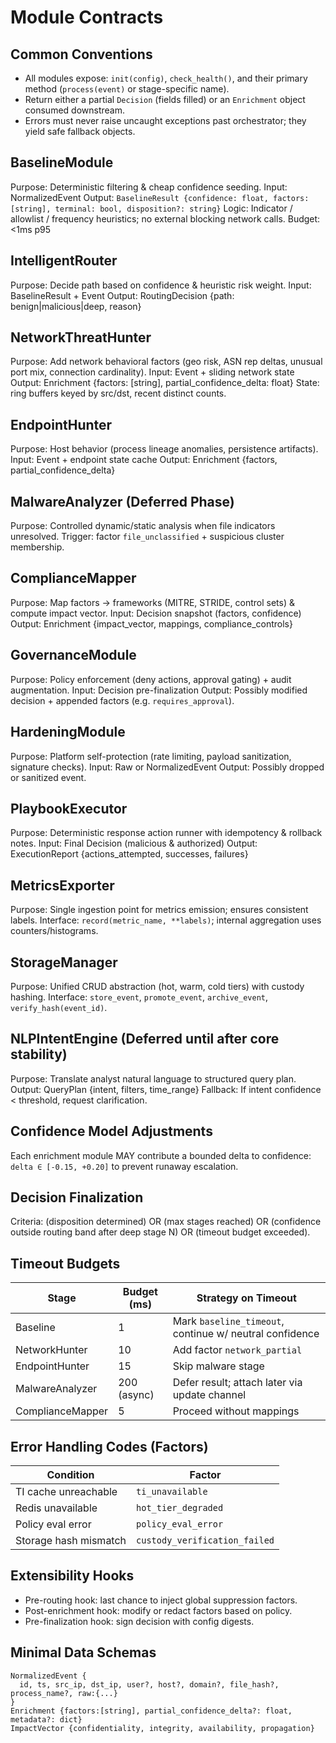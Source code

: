 # Module Contracts

## Common Conventions
- All modules expose: `init(config)`, `check_health()`, and their primary method (`process(event)` or stage-specific name).
- Return either a partial `Decision` (fields filled) or an `Enrichment` object consumed downstream.
- Errors must never raise uncaught exceptions past orchestrator; they yield safe fallback objects.

## BaselineModule
Purpose: Deterministic filtering & cheap confidence seeding.
Input: NormalizedEvent
Output: `BaselineResult {confidence: float, factors: [string], terminal: bool, disposition?: string}`
Logic: Indicator / allowlist / frequency heuristics; no external blocking network calls.
Budget: <1ms p95

## IntelligentRouter
Purpose: Decide path based on confidence & heuristic risk weight.
Input: BaselineResult + Event
Output: RoutingDecision {path: benign|malicious|deep, reason}

## NetworkThreatHunter
Purpose: Add network behavioral factors (geo risk, ASN rep deltas, unusual port mix, connection cardinality).
Input: Event + sliding network state
Output: Enrichment {factors: [string], partial_confidence_delta: float}
State: ring buffers keyed by src/dst, recent distinct counts.

## EndpointHunter
Purpose: Host behavior (process lineage anomalies, persistence artifacts).
Input: Event + endpoint state cache
Output: Enrichment {factors, partial_confidence_delta}

## MalwareAnalyzer (Deferred Phase)
Purpose: Controlled dynamic/static analysis when file indicators unresolved.
Trigger: factor `file_unclassified` + suspicious cluster membership.

## ComplianceMapper
Purpose: Map factors → frameworks (MITRE, STRIDE, control sets) & compute impact vector.
Input: Decision snapshot (factors, confidence)
Output: Enrichment {impact_vector, mappings, compliance_controls}

## GovernanceModule
Purpose: Policy enforcement (deny actions, approval gating) + audit augmentation.
Input: Decision pre-finalization
Output: Possibly modified decision + appended factors (e.g. `requires_approval`).

## HardeningModule
Purpose: Platform self-protection (rate limiting, payload sanitization, signature checks).
Input: Raw or NormalizedEvent
Output: Possibly dropped or sanitized event.

## PlaybookExecutor
Purpose: Deterministic response action runner with idempotency & rollback notes.
Input: Final Decision (malicious & authorized)
Output: ExecutionReport {actions_attempted, successes, failures}

## MetricsExporter
Purpose: Single ingestion point for metrics emission; ensures consistent labels.
Interface: `record(metric_name, **labels)`; internal aggregation uses counters/histograms.

## StorageManager
Purpose: Unified CRUD abstraction (hot, warm, cold tiers) with custody hashing.
Interface: `store_event`, `promote_event`, `archive_event`, `verify_hash(event_id)`.

## NLPIntentEngine (Deferred until after core stability)
Purpose: Translate analyst natural language to structured query plan.
Output: QueryPlan {intent, filters, time_range}
Fallback: If intent confidence < threshold, request clarification.

## Confidence Model Adjustments
Each enrichment module MAY contribute a bounded delta to confidence: `delta ∈ [-0.15, +0.20]` to prevent runaway escalation.

## Decision Finalization
Criteria: (disposition determined) OR (max stages reached) OR (confidence outside routing band after deep stage N) OR (timeout budget exceeded).

## Timeout Budgets
| Stage | Budget (ms) | Strategy on Timeout |
|-------|-------------|----------------------|
| Baseline | 1 | Mark `baseline_timeout`, continue w/ neutral confidence |
| NetworkHunter | 10 | Add factor `network_partial` |
| EndpointHunter | 15 | Skip malware stage |
| MalwareAnalyzer | 200 (async) | Defer result; attach later via update channel |
| ComplianceMapper | 5 | Proceed without mappings |

## Error Handling Codes (Factors)
| Condition | Factor |
|-----------|--------|
| TI cache unreachable | `ti_unavailable` |
| Redis unavailable | `hot_tier_degraded` |
| Policy eval error | `policy_eval_error` |
| Storage hash mismatch | `custody_verification_failed` |

## Extensibility Hooks
- Pre-routing hook: last chance to inject global suppression factors.
- Post-enrichment hook: modify or redact factors based on policy.
- Pre-finalization hook: sign decision with config digests.

## Minimal Data Schemas
```
NormalizedEvent {
  id, ts, src_ip, dst_ip, user?, host?, domain?, file_hash?, process_name?, raw:{...}
}
Enrichment {factors:[string], partial_confidence_delta?: float, metadata?: dict}
ImpactVector {confidentiality, integrity, availability, propagation}
```

